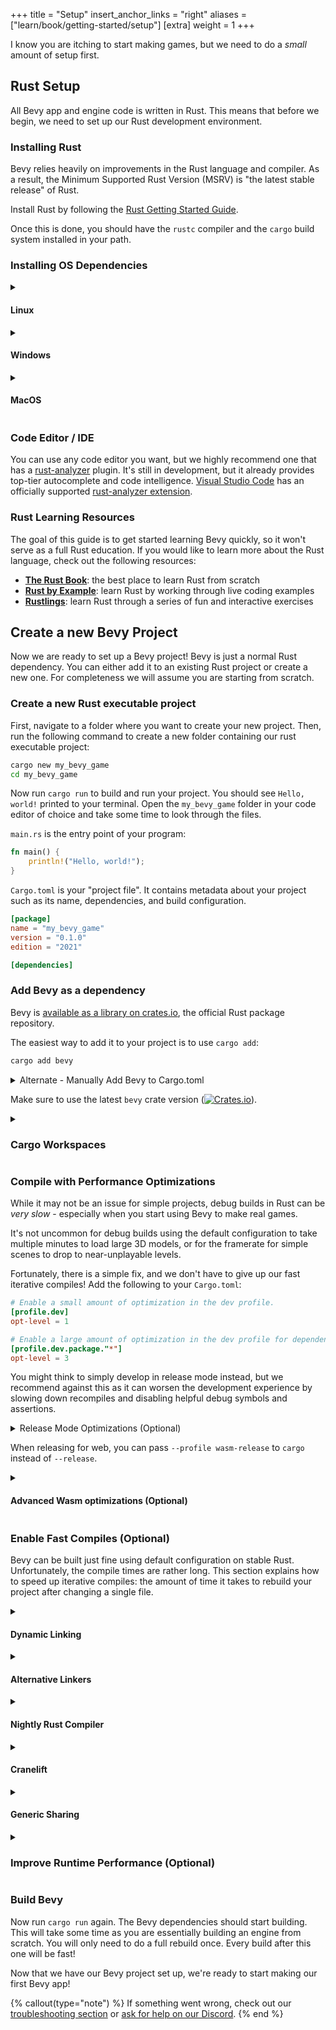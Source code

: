 +++
title = "Setup"
insert_anchor_links = "right"
aliases = ["learn/book/getting-started/setup"]
[extra]
weight = 1
+++

I know you are itching to start making games, but we need to do a _small_ amount of setup first.

## Rust Setup

All Bevy app and engine code is written in Rust. This means that before we begin, we need to set up our Rust development environment.

### Installing Rust

Bevy relies heavily on improvements in the Rust language and compiler.
As a result, the Minimum Supported Rust Version (MSRV) is "the latest stable release" of Rust.

Install Rust by following the [Rust Getting Started Guide](https://www.rust-lang.org/learn/get-started).

Once this is done, you should have the ```rustc``` compiler and the ```cargo``` build system installed in your path.

### Installing OS Dependencies

<details>
  <summary>

  #### Linux
  </summary>

  Follow the instructions at [Linux Dependencies](https://github.com/bevyengine/bevy/blob/latest/docs/linux_dependencies.md)
</details>

<details>
  <summary>

  #### Windows
  </summary>

  * Run the [Visual Studio C++ Build Tools installer](https://visualstudio.microsoft.com/visual-cpp-build-tools/)
  * For easy setup, select the ```Desktop development with C++``` workload in the installer.
  * For a minimal setup, follow these steps:
      1. In the installer, navigate to `Individual components`
      2. Select the latest `MSVC` for your architecture and version of Windows
      3. Select the latest `Windows SDK` for your version of Windows
      4. Select the `C++ CMake tools` for Windows component
      5. Install the components
</details>

<details>
  <summary>

  #### MacOS
  </summary>

  Install the Xcode command line tools with `xcode-select --install` or the [Xcode app](https://apps.apple.com/en/app/xcode/id497799835)
</details>

### Code Editor / IDE

You can use any code editor you want, but we highly recommend one that has a [rust-analyzer](https://github.com/rust-lang/rust-analyzer) plugin. It's still in development, but it already provides top-tier autocomplete and code intelligence. [Visual Studio Code](https://code.visualstudio.com/) has an officially supported [rust-analyzer extension](https://marketplace.visualstudio.com/items?itemName=rust-lang.rust-analyzer).

### Rust Learning Resources

The goal of this guide is to get started learning Bevy quickly, so it won't serve as a full Rust education. If you would like to learn more about the Rust language, check out the following resources:

* [**The Rust Book**](https://doc.rust-lang.org/book/): the best place to learn Rust from scratch
* [**Rust by Example**](https://doc.rust-lang.org/rust-by-example/): learn Rust by working through live coding examples
* [**Rustlings**](https://github.com/rust-lang/rustlings): learn Rust through a series of fun and interactive exercises

## Create a new Bevy Project

Now we are ready to set up a Bevy project! Bevy is just a normal Rust dependency. You can either add it to an existing Rust project or create a new one. For completeness we will assume you are starting from scratch.

### Create a new Rust executable project

First, navigate to a folder where you want to create your new project. Then, run the following command to create a new folder containing our rust executable project:

```sh
cargo new my_bevy_game
cd my_bevy_game
```

Now run ```cargo run``` to build and run your project. You should see ```Hello, world!``` printed to your terminal. Open the ```my_bevy_game``` folder in your code editor of choice and take some time to look through the files.

```main.rs``` is the entry point of your program:

```rs
fn main() {
    println!("Hello, world!");
}
```

```Cargo.toml``` is your "project file". It contains metadata about your project such as its name, dependencies, and build configuration.

```toml
[package]
name = "my_bevy_game"
version = "0.1.0"
edition = "2021"

[dependencies]
```

### Add Bevy as a dependency

Bevy is [available as a library on crates.io](https://crates.io/crates/bevy), the official Rust package repository.

The easiest way to add it to your project is to use `cargo add`:

```sh
cargo add bevy
```

<details>
  <summary>Alternate - Manually Add Bevy to Cargo.toml</summary>
  You can also manually add it to your project's Cargo.toml like this:

  ```toml
  [package]
  name = "my_bevy_game"
  version = "0.1.0"
  edition = "2021" # this needs to be 2021, or you need to set "resolver=2"

  [dependencies]
  bevy = "0.15" # make sure this is the latest version
  ```
</details>

Make sure to use the latest `bevy` crate version ([![Crates.io](https://img.shields.io/crates/v/bevy.svg)](https://crates.io/crates/bevy)).

<details>
  <summary>

  ### Cargo Workspaces
  </summary>

  If you are using [Cargo Workspaces](https://doc.rust-lang.org/book/ch14-03-cargo-workspaces.html), you will also need to add the resolver to your Cargo.toml file in the root directory:

  ```toml
  [workspace]
  resolver = "2" # Important! wgpu/Bevy needs this!
  ```
</details>

### Compile with Performance Optimizations

While it may not be an issue for simple projects, debug builds in Rust can be _very slow_ - especially when you start using Bevy to make real games.

It's not uncommon for debug builds using the default configuration to take multiple minutes to load large 3D models, or for the framerate for simple scenes to drop to near-unplayable levels.

Fortunately, there is a simple fix, and we don't have to give up our fast iterative compiles! Add the following to your `Cargo.toml`:

```toml
# Enable a small amount of optimization in the dev profile.
[profile.dev]
opt-level = 1

# Enable a large amount of optimization in the dev profile for dependencies.
[profile.dev.package."*"]
opt-level = 3
```

You might think to simply develop in release mode instead, but we recommend against this as it can worsen the development experience by slowing down recompiles and disabling helpful debug symbols and assertions.

<details>
  <summary>Release Mode Optimizations (Optional)</summary>

  In fact, you may want to trade even more compile time for performance in release mode by adding the following to your `Cargo.toml`:

  ```toml
  # Enable more optimization in the release profile at the cost of compile time.
  [profile.release]
  # Compile the entire crate as one unit.
  # Slows compile times, marginal improvements.
  codegen-units = 1
  # Do a second optimization pass over the entire program, including dependencies.
  # Slows compile times, marginal improvements.
  lto = "thin"

  # Optimize for size in the wasm-release profile to reduce load times and bandwidth usage on web.
  [profile.wasm-release]
  # Default to release profile values.
  inherits = "release"
  # Optimize with size in mind (also try "z", sometimes it is better).
  # Slightly slows compile times, great improvements to file size and runtime performance.
  opt-level = "s"
  # Strip all debugging information from the binary to slightly reduce file size.
  strip = "debuginfo"
  ```
</details>

When releasing for web, you can pass `--profile wasm-release` to `cargo` instead of `--release`.

<details>
  <summary>

  #### Advanced Wasm optimizations (Optional)
  </summary>

  [Binaryen](https://github.com/WebAssembly/binaryen) is a Wasm compiler toolchain
  that provides a `wasm-opt` CLI tool for making `.wasm` files smaller and faster:

  ```sh
  wasm-opt -Os --output output.wasm input.wasm
  ```

  Note that `wasm-opt` runs very slowly, but it can make a _big_ difference, especially
  in combination with the optimizations from the previous section.

  See the following for more information on optimizing Wasm:

  - <https://rustwasm.github.io/book/reference/code-size.html>
  - <https://rustwasm.github.io/docs/wasm-bindgen/reference/optimize-size.html>
  - <https://rustwasm.github.io/book/game-of-life/code-size.html>
</details>

### Enable Fast Compiles (Optional)

Bevy can be built just fine using default configuration on stable Rust.
Unfortunately, the compile times are rather long.
This section explains how to speed up iterative compiles: the amount of time it takes to rebuild your project after changing a single file.

<details>
  <summary>

  #### Dynamic Linking
  </summary>

  This is the most impactful compilation time decrease!
  You can compile `bevy` as dynamic library, preventing it from having to be statically linked each time you rebuild your project. You can enable this with the `dynamic_linking` feature flag.

  ```sh
  cargo run --features bevy/dynamic_linking
  ```

  If you don't want to add the `--features bevy/dynamic_linking` to each run, this flag can permanently be set with this command (edits `Cargo.toml` for you):

  ```sh
  cargo add bevy -F dynamic_linking
  ```

  {% callout(type="warning") %}
  On Windows you must also enable the [performance optimizations](#compile-with-performance-optimizations) or you will get a ["too many exported symbols"](https://github.com/bevyengine/bevy/issues/1110#issuecomment-1312926923) error.

  In order to run `cargo test --doc`, you must also add the path returned by `rustc --print target-libdir` to your `PATH` environment variable.
  {% end %}

  {% callout(type="note") %}
  Shipping your game with dynamic linking enabled is not recommended because it requires you to include `libbevy_dylib` alongside your game, it prevents certain optimizations, and can increase the size of your game.
  If you remove the `dynamic_linking` feature, your game executable can run standalone.
  {% end %}
</details>

<details>
  <summary>

  #### Alternative Linkers
  </summary>

  The Rust compiler spends a lot of time in the final "link" step, especially with a massive library like Bevy.
  `lld` is _much faster_ at linking than the default Rust linker.
  To install LLD, find your OS below and run the given command.

  <details>
    <summary>LLD Installation</summary>

  * **Ubuntu**: `sudo apt-get install lld clang`
  * **Fedora**: `sudo dnf install lld clang`
  * **Arch**: `sudo pacman -S lld clang`
  * **Windows**: Ensure you have the latest [cargo-binutils](https://github.com/rust-embedded/cargo-binutils) as this lets commands like `cargo run` use the LLD linker automatically.

    ```sh
    cargo install -f cargo-binutils
    rustup component add llvm-tools-preview
    ```

  * **MacOS**: On MacOS, the default system linker `ld-prime` is faster than LLD.

  </details>

  Then, add one of the following to your Cargo config at `/path/to/project/.cargo/config.toml` (where `/path/to/project` is the directory which contains `Cargo.toml`) depending on your OS:

  ```toml
  # for Linux
  [target.x86_64-unknown-linux-gnu]
  linker = "clang"
  rustflags = ["-C", "link-arg=-fuse-ld=lld"]

  # for Windows
  [target.x86_64-pc-windows-msvc]
  linker = "rust-lld.exe"
  ```

  <details>
    <summary>Alternative - Mold</summary>

  Mold is _up to 5× (five times!) faster_ than LLD, but with a few caveats like limited platform support and occasional stability issues.  To install mold, find your OS below and run the given command:

  * **Ubuntu**: `sudo apt-get install mold clang`
  * **Fedora**: `sudo dnf install mold clang`
  * **Arch**: `sudo pacman -S mold clang`
  * **Windows**: Support not planned; [See this tracking issue](https://github.com/rui314/mold/issues/1069#issuecomment-1653436823) for more information.
  * **MacOS**: Available as [sold](https://github.com/bluewhalesystems/sold), but this is unnecessary since the default linker is just as fast.

  You will also need to add the following to your Cargo config at `/path/to/project/.cargo/config.toml`:

  ```toml
  [target.x86_64-unknown-linux-gnu]
  linker = "clang"
  rustflags = ["-C", "link-arg=-fuse-ld=/usr/bin/mold"]
  ```

  {% callout(type="note") %}
  Disabling `bevy/dynamic_linking` may improve Mold's performance.
  <sup>[citation needed]</sup>
  {% end %}

  </details>
</details>

<details>
  <summary>
  
  #### Nightly Rust Compiler
  </summary>

  This gives access to the latest performance improvements and "unstable" optimizations, including [generic sharing](#generic-sharing) below.

  Create a ```rust-toolchain.toml``` file in the root of your project, next to ```Cargo.toml```.

  ```toml
  [toolchain]
  channel = "nightly"
  ```

  For more information, see [The rustup book: Overrides](https://rust-lang.github.io/rustup/overrides.html#the-toolchain-file).
</details>

<details>
  <summary>
  
  #### Cranelift
  </summary>

  This uses a new nightly-only codegen that is about 30% faster at compiling than LLVM. 
  It currently works best on Linux.

  To install cranelift, run the following.
  ```
  rustup component add rustc-codegen-cranelift-preview --toolchain nightly
  ```

  To activate it for your project, add the following to your `.cargo/config.toml`.
  ```toml
  [unstable]
  codegen-backend = true

  [profile.dev]
  codegen-backend = "cranelift"

  [profile.dev.package."*"]
  codegen-backend = "llvm"
  ```

  This enables faster compiles for your binary, but builds Bevy and other dependencies with the more-optimized LLVM backend. See the [cranelift setup guide](https://github.com/rust-lang/rustc_codegen_cranelift#download-using-rustup) for
  details on other ways in which cranelift can be enabled. The installation process for Windows is a bit more involved. Consult the linked documentation for help.
  MacOS builds can currently crash on Bevy applications, so you should still wait a bit before using cranelift on that system.

  While cranelift is very fast to compile, the generated binaries are not optimized for speed. Additionally, it is generally still immature, so you may run into issues with it. 
  Notably, Wasm builds do not work yet.

  When shipping your game, you should still compile it with LLVM.
</details>

<details>
  <summary>

  #### Generic Sharing
  </summary>

  Allows crates to share monomorphized generic code instead of duplicating it.
  In some cases this allows us to "precompile" generic code so it doesn't affect iterative compiles.
  This is currently only available on nightly Rust ([see above](#nightly-rust-compiler)).

  ##### Generic sharing setup

  See [this file](https://github.com/bevyengine/bevy/blob/latest/.cargo/config_fast_builds.toml) for a more comprehensive, cross-platform example.

  ```toml
  # /path/to/project/.cargo/config.toml
  [target.x86_64-unknown-linux-gnu]
  rustflags = [
    # (Nightly) Make the current crate share its generic instantiations
    "-Zshare-generics=y",
  ]
  ```
</details>

<details>
  <summary>
  
  ### Improve Runtime Performance (Optional)
  </summary>

  Bevy's dependencies do a lot of trace logging that is not relevant for an end user. 
  To improve your runtime performance, you can add the following to the `[dependencies]` section of your Cargo.toml. 
  It will disable detailed log levels on compile time so that they do not need to be filtered out while your app is running.

  ```toml
  log = { version = "*", features = ["max_level_debug", "release_max_level_warn"] }
  ```
</details>

### Build Bevy

Now run `cargo run` again. The Bevy dependencies should start building. This will take some time as you are essentially building an engine from scratch. You will only need to do a full rebuild once. Every build after this one will be fast!

Now that we have our Bevy project set up, we're ready to start making our first Bevy app!

{% callout(type="note") %}
If something went wrong, check out our [troubleshooting section](/learn/quick-start/troubleshooting/) or [ask for help on our Discord](https://discord.gg/bevy).
{% end %}
